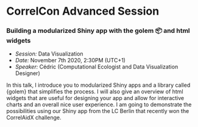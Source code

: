 
<!-- README.md is generated from README.Rmd. Please edit that file -->

# CorrelCon Advanced Session

### Building a modularized Shiny app with the golem 📦 and html widgets

  - *Session:* Data Visualization  
  - *Date:* November 7th 2020, 2:30PM (UTC+1)  
  - *Speaker:* Cédric (Computational Ecologist and Data Visualization
    Designer)

In this talk, I introduce you to modularized Shiny apps and a library
called {golem} that simplifies the process. I will also give an overview
of html widgets that are useful for designing your app and allow for
interactive charts and an overall nice user experience. I am going to
demonstrate the possibilities using our Shiny app from the LC Berlin
that recently won the CorrelAidX challenge.

